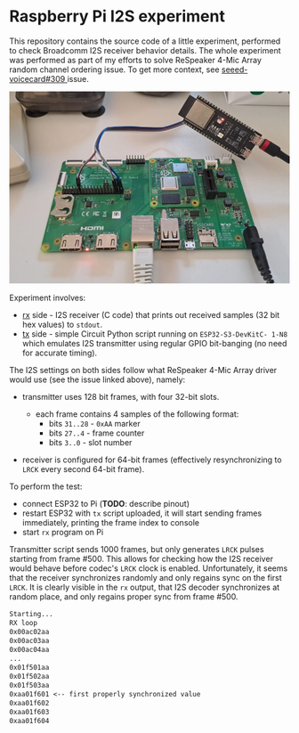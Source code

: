 # Raspberry Pi I2S experiment

This repository contains the source code of a little experiment, performed to check Broadcomm I2S receiver behavior details. The whole experiment was performed as part of my efforts to solve ReSpeaker 4-Mic Array random channel ordering issue. To get more context, see [seeed-voicecard#309 ](https://github.com/respeaker/seeed-voicecard/issues/309)issue.



![PI](img.jpg)



Experiment involves:

* [rx](rx) side - I2S receiver (C code) that prints out received samples (32 bit hex values) to `stdout`.
* [tx](tx) side - simple Circuit Python script running on `ESP32-S3-DevKitC- 1-N8` which emulates I2S transmitter using regular GPIO bit-banging (no need for accurate timing).



The I2S settings on both sides follow what ReSpeaker 4-Mic Array driver would use (see the issue linked above), namely:

* transmitter uses 128 bit frames, with four 32-bit slots. 
  * each frame contains 4 samples of the following format:
    * bits `31..28` - `0xAA` marker
    * bits `27..4` - frame counter
    * bits `3..0` - slot number

* receiver is configured for 64-bit frames (effectively resynchronizing to `LRCK` every second 64-bit frame).



To perform the test:

* connect ESP32 to Pi (**TODO**: describe pinout)
* restart ESP32 with `tx` script uploaded, it will start sending frames immediately, printing the frame index to console
* start `rx` program on Pi



Transmitter script sends 1000 frames, but only generates `LRCK` pulses starting from frame #500. This allows for checking how the I2S receiver would behave before codec's `LRCK` clock is enabled. Unfortunately, it seems that the receiver synchronizes randomly and only regains sync on the first `LRCK`. It is clearly visible in the `rx` output, that I2S decoder synchronizes at random place, and only regains proper sync from frame #500.

```
Starting...
RX loop
0x00ac02aa
0x00ac03aa
0x00ac04aa
...
0x01f501aa
0x01f502aa
0x01f503aa 
0xaa01f601 <-- first properly synchronized value
0xaa01f602
0xaa01f603
0xaa01f604
```

